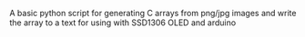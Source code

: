 A basic python script for generating C arrays from png/jpg images and write the array to a text for using with SSD1306 OLED and arduino 